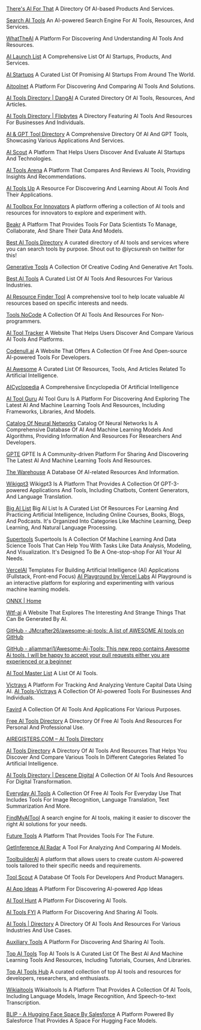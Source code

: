 
[There's AI For That](https://theresanaiforthat.com/)
A Directory Of AI-based Products And Services.

[Search AI Tools](https://ai-search.io/)
An AI-powered Search Engine For AI Tools, Resources, And Services.

[WhatTheAI](https://whattheai.tech/)
A Platform For Discovering And Understanding AI Tools And Resources.

[AI Launch List](https://ailaunchlist.com/)
A Comprehensive List Of AI Startups, Products, And Services.

[AI Startups](https://www.marsx.dev/ai-startups)
A Curated List Of Promising AI Startups From Around The World.

[Aitoolnet](https://www.aitoolnet.com/)
A Platform For Discovering And Comparing AI Tools And Solutions.

[AI Tools Directory | DangAI](https://dang.ai/)
A Curated Directory Of AI Tools, Resources, And Articles.

[AI Tools Directory | Flipbytes](https://www.flipbytes.com/tools/)
A Directory Featuring AI Tools And Resources For Businesses And Individuals.

[AI & GPT Tool Directory](http://chatgptdemo.com/)
A Comprehensive Directory Of AI And GPT Tools, Showcasing Various Applications And Services.

[AI Scout](https://aiscout.net/)
A Platform That Helps Users Discover And Evaluate AI Startups And Technologies.

[AI Tools Arena](https://aitoolsarena.com/)
A Platform That Compares And Reviews AI Tools, Providing Insights And Recommendations.

[AI Tools Up](https://aitoolsup.com/)
A Resource For Discovering And Learning About AI Tools And Their Applications.

[AI Toolbox For Innovators](https://ai.boardofinnovation.com/)
A platform offering a collection of AI tools and resources for innovators to explore and experiment with.

[Beakr](https://www.beaker.ai/)
A Platform That Provides Tools For Data Scientists To Manage, Collaborate, And Share Their Data And Models.

[Best AI Tools Directory](https://www.startupaitools.com/)
A curated directory of AI tools and services where you can search tools by purpose. Shout out to @iycsuresh on twitter for this!

[Generative Tools](Https://generativetools.pages.dev/)
A Collection Of Creative Coding And Generative Art Tools.

[Best AI Tools](https://draeno.io/)
A Curated List Of AI Tools And Resources For Various Industries.

[AI Resource Finder Tool](https://www.interestedinai.com/ai-resource-finder-tool)
A comprehensive tool to help locate valuable AI resources based on specific interests and needs.

[Tools NoCode](https://www.toolsnocode.com/ai)
A Collection Of AI Tools And Resources For Non-programmers.

[AI Tool Tracker](https://aitooltracker.com/)
A Website That Helps Users Discover And Compare Various AI Tools And Platforms.

[Codenull.ai](https://codenull.ai/)
A Website That Offers A Collection Of Free And Open-source AI-powered Tools For Developers.

[AI Awesome](https://www.aiawesome.com/)
A Curated List Of Resources, Tools, And Articles Related To Artificial Intelligence.

[AICyclopedia](https://www.aicyclopedia.com)
A Comprehensive Encyclopedia Of Artificial Intelligence

[AI Tool Guru](https://aitoolguru.com/)
AI Tool Guru Is A Platform For Discovering And Exploring The Latest AI And Machine Learning Tools And Resources, Including Frameworks, Libraries, And Models.

[Catalog Of Neural Networks](https://ailib.ru/)
Catalog Of Neural Networks Is A Comprehensive Database Of AI And Machine Learning Models And Algorithms, Providing Information And Resources For Researchers And Developers.

[GPTE](https://gpte.ai/)
GPTE Is A Community-driven Platform For Sharing And Discovering The Latest AI And Machine Learning Tools And Resources.

[The Warehouse](https://www.thewarehouse.ai/)
A Database Of AI-related Resources And Information.

[Wikigpt3](https://www.wikigpt3.com/)
Wikigpt3 Is A Platform That Provides A Collection Of GPT-3-powered Applications And Tools, Including Chatbots, Content Generators, And Language Translation.

[Big AI List](https://bigailist.com/)
Big AI List Is A Curated List Of Resources For Learning And Practicing Artificial Intelligence, Including Online Courses, Books, Blogs, And Podcasts. It's Organized Into Categories Like Machine Learning, Deep Learning, And Natural Language Processing.

[Supertools](https://supertools.therundown.ai/)
Supertools Is A Collection Of Machine Learning And Data Science Tools That Can Help You With Tasks Like Data Analysis, Modeling, And Visualization. It's Designed To Be A One-stop-shop For All Your AI Needs.

[VercelAI](https://vercel.ai)
Templates For Building Artificial Intelligence (AI) Applications (Fullstack, Front-end Focus)
[AI Playground by Vercel Labs](https://play.vercel.ai/)
AI Playground is an interactive platform for exploring and experimenting with various machine learning models.

[ONNX | Home](https://onnx.ai/)

[Wtf-ai](https://www.wtfai.xyz/)
A Website That Explores The Interesting And Strange Things That Can Be Generated By AI.

[GitHub - JMcrafter26/awesome-ai-tools: A list of AWESOME AI tools on GitHub](https://github.com/JMcrafter26/awesome-ai-tools)

[GitHub - aliammari1/Awesome-Ai-Tools: This new repo contains Awesome Ai tools. I will be happy to accept your pull requests either you are experienced or a beginner](https://github.com/aliammari1/Awesome-Ai-Tools)

[AI Tool Master List](https://share-docs.clickup.com/25598832/d/h/rd6vg-14247/0b79ca1dc0f7429/rd6vg-12207)
A List Of AI Tools.

[Victrays](https://victrays.com/)
A Platform For Tracking And Analyzing Venture Capital Data Using AI.
[AI Tools-Victrays](https://victrays.com/ai-tools/)
A Collection Of AI-powered Tools For Businesses And Individuals.

[Favird](https://favird.com/l/ai-tools-and-applications)
A Collection Of AI Tools And Applications For Various Purposes.

[Free AI Tools Directory](https://free-ai-tools-directory.com/)
A Directory Of Free AI Tools And Resources For Personal And Professional Use.

[AIREGISTERS.COM – AI Tools Directory](https://airegisters.com/)

[AI Tools Directory](https://aitoolsdirectory.com/)
A Directory Of AI Tools And Resources That Helps You Discover And Compare Various Tools In Different Categories Related To Artificial Intelligence.

[AI Tools Directory | Descene Digital](https://descenedigital.com/aitoolsdirectory/)
A Collection Of AI Tools And Resources For Digital Transformation.

[Everyday AI Tools](https://everydayaitools.com/)
A Collection Of Free AI Tools For Everyday Use That Includes Tools For Image Recognition, Language Translation, Text Summarization And More.

[FindMyAITool](https://findmyaitool.com/)
A search engine for AI tools, making it easier to discover the right AI solutions for your needs.

[Future Tools](https://www.futuretools.io/)
A Platform That Provides Tools For The Future.

[GetInference AI Radar](https://airadar.getinference.com/)
A Tool For Analyzing And Comparing AI Models.

[ToolbuilderAI](https://toolbuilder.ai/)
A platform that allows users to create custom AI-powered tools tailored to their specific needs and requirements.

[Tool Scout](https://toolscout.ai/)
A Database Of Tools For Developers And Product Managers.

[AI App Ideas](http://www.aiappideas.com)
A Platform For Discovering AI-powered App Ideas

[AI Tool Hunt](https://www.aitoolhunt.com/)
A Platform For Discovering AI Tools.

[AI Tools FYI](https://aitools.fyi/)
A Platform For Discovering And Sharing AI Tools.

[AI Tools | Directory](https://www.aitools.directory/)
A Directory Of AI Tools And Resources For Various Industries And Use Cases.

[Auxiliary Tools](https://www.auxiliary.tools/)
A Platform For Discovering And Sharing AI Tools.

[Top AI Tools](https://aitoptools.com/)
Top AI Tools Is A Curated List Of The Best AI And Machine Learning Tools And Resources, Including Tutorials, Courses, And Libraries.

[Top AI Tools Hub](https://www.topaitoolshub.com/)
A curated collection of top AI tools and resources for developers, researchers, and enthusiasts.

[Wikiaitools](https://www.wikiaitools.com/)
Wikiaitools Is A Platform That Provides A Collection Of AI Tools, Including Language Models, Image Recognition, And Speech-to-text Transcription.

[BLIP - A Hugging Face Space By Salesforce](https://huggingface.co/spaces/Salesforce/BLIP)
A Platform Powered By Salesforce That Provides A Space For Hugging Face Models.

